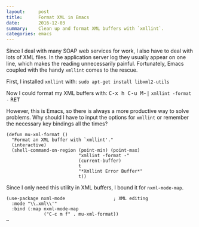 ```yaml
---
layout:     post
title:      Format XML in Emacs
date:       2016-12-03
summary:    Clean up and format XML buffers with `xmllint`.
categories: emacs
---
```


Since I deal with many SOAP web services for work, I also have to deal with lots
of XML files. In the application server log they usually appear on one line,
which makes the reading unnecessarily painful. Fortunately, Emacs coupled with
the handy `xmllint` comes to the rescue.

First, I installed `xmllint` with: `sudo apt-get install libxml2-utils`

Now I could format my XML buffers with: <kbd>C-x h C-u M-|</kbd> `xmllint
-format -` <kbd>RET</kbd>

However, this is Emacs, so there is always a more productive way to solve
problems. Why should I have to input the options for `xmllint` or remember the
necessary key bindings all the times?

``` emacs-lisp
(defun mu-xml-format ()
  "Format an XML buffer with `xmllint'."
  (interactive)
  (shell-command-on-region (point-min) (point-max)
                           "xmllint -format -"
                           (current-buffer)
                           t
                           "*Xmllint Error Buffer*"
                           t))
```

Since I only need this utility in XML buffers, I bound it for `nxml-mode-map`.

``` emacs-lisp
(use-package nxml-mode                  ; XML editing
  :mode "\\.xml\\'"
  :bind (:map nxml-mode-map
              ("C-c m f" . mu-xml-format))
…
```
